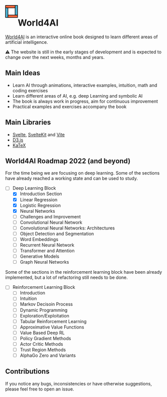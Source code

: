 <img src='logo.svg' align="left" width="40px" margin="20px">

# World4AI

[World4AI](https://world4ai.org) is an interactive online book designed to learn different areas of artificial intelligence. 

⚠️ The website is still in the early stages of development and is expected to change over the next weeks, months and years. 

## Main Ideas

* Learn AI through animations, interactive examples, intuition, math and coding exercises
* Learn different areas of AI, e.g. deep Learning and symbolic AI
* The book is always work in progress, aim for continuous improvement 
* Practical examples and exercises accompany the book 

## Main Libraries


* [Svelte](https://svelte.dev/), [SvelteKit](https://kit.svelte.dev/) and [Vite](https://vitejs.dev/)
* [D3.js](https://d3js.org/)
* [KaTeX](https://katex.org/)

## World4AI Roadmap 2022 (and beyond)

For the time being we are focusing on deep learning. 
Some of the sections have already reached a working state and can be used to study.


- [ ] Deep Learning Block
    - [x] Introduction Section
    - [x] Linear Regression
    - [x] Logistic Regression
    - [x] Neural Networks 
    - [ ] Challenges and Improvement 
    - [ ] Convolutional Neural Network 
    - [ ] Convolutional Neural Networks: Architectures 
    - [ ] Object Detection and Segmentation
    - [ ] Word Embeddings
    - [ ] Recurrent Neural Network 
    - [ ] Transformer and Attention 
    - [ ] Generative Models 
    - [ ] Graph Neural Networks

Some of the sections in the reinforcement learning block have been already implemented, but a lot of refactoring still needs to be done. 
- [ ] Reinforcement Learning Block
    - [ ] Introduction 
    - [ ] Intuition 
    - [ ] Markov Decisoin Process
    - [ ] Dynamic Programming 
    - [ ] Exploration/Exploitation
    - [ ] Tabular Reinforcement Learning 
    - [ ] Approximative Value Functions
    - [ ] Value Based Deep RL
    - [ ] Policy Gradient Methods
    - [ ] Actor Critic Methods
    - [ ] Trust Region Methods
    - [ ] AlphaGo Zero and Variants

## Contributions

If you notice any bugs, inconsistencies or have otherwise suggestions, please feel free to open an issue.
